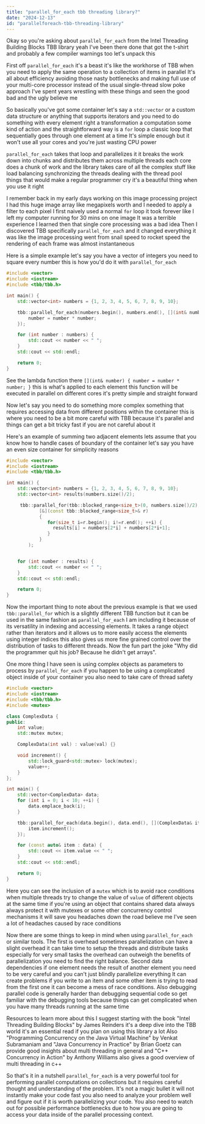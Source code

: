 ```yaml
---
title: "parallel_for_each tbb threading library?"
date: "2024-12-13"
id: "parallelforeach-tbb-threading-library"
---
```


Okay so you're asking about `parallel_for_each` from the Intel Threading Building Blocks TBB library yeah I've been there done that got the t-shirt and probably a few compiler warnings too let's unpack this

First off `parallel_for_each` it's a beast it's like the workhorse of TBB when you need to apply the same operation to a collection of items in parallel It's all about efficiency avoiding those nasty bottlenecks and making full use of your multi-core processor instead of the usual single-thread slow poke approach I've spent years wrestling with these things and seen the good bad and the ugly believe me

So basically you've got some container let's say a `std::vector` or a custom data structure or anything that supports iterators and you need to do something with every element right a transformation a computation some kind of action and the straightforward way is a `for` loop a classic loop that sequentially goes through one element at a time It's simple enough but it won't use all your cores and you're just wasting CPU power

`parallel_for_each` takes that loop and parallelizes it it breaks the work down into chunks and distributes them across multiple threads each core does a chunk of work and the library takes care of all the complex stuff like load balancing synchronizing the threads dealing with the thread pool things that would make a regular programmer cry it's a beautiful thing when you use it right

I remember back in my early days working on this image processing project I had this huge image array like megapixels worth and I needed to apply a filter to each pixel I first naively used a normal `for` loop it took forever like I left my computer running for 30 mins on one image It was a terrible experience I learned then that single core processing was a bad idea Then I discovered TBB specifically `parallel_for_each` and it changed everything it was like the image processing went from snail speed to rocket speed the rendering of each frame was almost instantaneous

Here is a simple example let's say you have a vector of integers you need to square every number this is how you'd do it with `parallel_for_each`

```cpp
#include <vector>
#include <iostream>
#include <tbb/tbb.h>

int main() {
    std::vector<int> numbers = {1, 2, 3, 4, 5, 6, 7, 8, 9, 10};

    tbb::parallel_for_each(numbers.begin(), numbers.end(), [](int& number) {
        number = number * number;
    });

    for (int number : numbers) {
        std::cout << number << " ";
    }
    std::cout << std::endl;

    return 0;
}
```

See the lambda function there `[](int& number) { number = number * number; }` this is what's applied to each element this function will be executed in parallel on different cores it's pretty simple and straight forward

Now let's say you need to do something more complex something that requires accessing data from different positions within the container this is where you need to be a bit more careful with TBB because it's parallel and things can get a bit tricky fast if you are not careful about it

Here's an example of summing two adjacent elements lets assume that you know how to handle cases of boundary of the container let's say you have an even size container for simplicity reasons

```cpp
#include <vector>
#include <iostream>
#include <tbb/tbb.h>

int main() {
    std::vector<int> numbers = {1, 2, 3, 4, 5, 6, 7, 8, 9, 10};
    std::vector<int> results(numbers.size()/2);

     tbb::parallel_for(tbb::blocked_range<size_t>(0, numbers.size()/2),
            [&](const tbb::blocked_range<size_t>& r)
            {
               for(size_t i=r.begin(); i!=r.end(); ++i) {
                 results[i] = numbers[2*i] + numbers[2*i+1];
               }
            }
        );


    for (int number : results) {
        std::cout << number << " ";
    }
    std::cout << std::endl;

    return 0;
}

```

Now the important thing to note about the previous example is that we used `tbb::parallel_for` which is a slightly different TBB function but it can be used in the same fashion as `parallel_for_each` I am including it because of its versatility in indexing and accessing elements. It takes a range object rather than iterators and it allows us to more easily access the elements using integer indices this also gives us more fine grained control over the distribution of tasks to different threads. Now the fun part the joke "Why did the programmer quit his job? Because he didn't get arrays".

One more thing I have seen is using complex objects as parameters to process by `parallel_for_each` if you happen to be using a complicated object inside of your container you also need to take care of thread safety

```cpp
#include <vector>
#include <iostream>
#include <tbb/tbb.h>
#include <mutex>

class ComplexData {
public:
    int value;
    std::mutex mutex;

    ComplexData(int val) : value(val) {}

    void increment() {
        std::lock_guard<std::mutex> lock(mutex);
        value++;
    }
};

int main() {
    std::vector<ComplexData> data;
    for (int i = 0; i < 10; ++i) {
        data.emplace_back(i);
    }

    tbb::parallel_for_each(data.begin(), data.end(), [](ComplexData& item) {
        item.increment();
    });

    for (const auto& item : data) {
        std::cout << item.value << " ";
    }
    std::cout << std::endl;

    return 0;
}
```
Here you can see the inclusion of a `mutex` which is to avoid race conditions when multiple threads try to change the value of `value` of different objects at the same time if you're using an object that contains shared data always always protect it with mutexes or some other concurrency control mechanisms it will save you headaches down the road believe me I've seen a lot of headaches caused by race conditions

Now there are some things to keep in mind when using `parallel_for_each` or similar tools. The first is overhead sometimes parallelization can have a slight overhead it can take time to setup the threads and distribute tasks especially for very small tasks the overhead can outweigh the benefits of parallelization you need to find the right balance. Second data dependencies if one element needs the result of another element you need to be very careful and you can't just blindly parallelize everything It can create problems if you write to an item and some other item is trying to read from the first one it can become a mess of race conditions. Also debugging parallel code is generally harder than debugging sequential code so get familiar with the debugging tools because things can get complicated when you have many threads running at the same time

Resources to learn more about this I suggest starting with the book "Intel Threading Building Blocks" by James Reinders it's a deep dive into the TBB world it's an essential read if you plan on using this library a lot Also "Programming Concurrency on the Java Virtual Machine" by Venkat Subramaniam and "Java Concurrency in Practice" by Brian Goetz can provide good insights about multi threading in general and "C++ Concurrency in Action" by Anthony Williams also gives a good overview of multi threading in c++

So that's it in a nutshell `parallel_for_each` is a very powerful tool for performing parallel computations on collections but it requires careful thought and understanding of the problem. It's not a magic bullet it will not instantly make your code fast you also need to analyze your problem well and figure out if it is worth parallelizing your code. You also need to watch out for possible performance bottlenecks due to how you are going to access your data inside of the parallel processing context.
